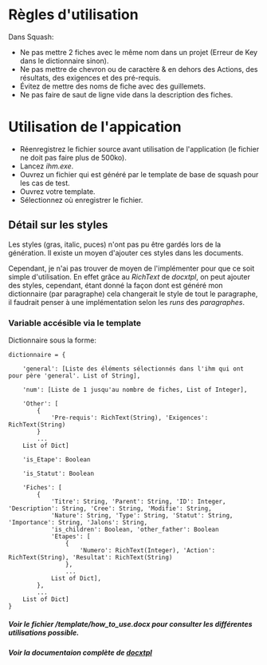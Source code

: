 # Règles d'utilisation
Dans Squash:
- Ne pas mettre 2 fiches avec le même nom dans un projet (Erreur de Key dans le dictionnaire sinon).
- Ne pas mettre de chevron ou de caractère & en dehors des Actions, des résultats, des exigences et des pré-requis.
- Évitez de mettre des noms de fiche avec des guillemets.
- Ne pas faire de saut de ligne vide dans la description des fiches.

# Utilisation de l'appication

- Réenregistrez le fichier source avant utilisation de l'application (le fichier ne doit pas faire plus de 500ko).
- Lancez *ihm.exe*.
- Ouvrez un fichier qui est généré par le template de base de squash pour les cas de test.
- Ouvrez votre template.
- Sélectionnez où enregistrer le fichier.

## Détail sur les styles
Les styles (gras, italic, puces) n'ont pas pu être gardés lors de la génération. Il existe un moyen d'ajouter ces styles dans les documents.

Cependant, je n'ai pas trouver de moyen de l'implémenter pour que ce soit simple d'utilisation. En effet grâce au *RichText*
de *docxtpl*, on peut ajouter des styles, cependant, étant donné la façon dont est généré mon dictionnaire (par paragraphe)
cela changerait le style de tout le paragraphe, il faudrait penser à une implémentation selon les *runs* des *paragraphes*.

### Variable accésible via le template

Dictionnaire sous la forme:

	dictionnaire = {

		'general': [Liste des éléments sélectionnés dans l'ihm qui ont pour père 'general'. List of String],

		'num': [Liste de 1 jusqu'au nombre de fiches, List of Integer],

		'Other': [
			{
				'Pre-requis': RichText(String), 'Exigences': RichText(String)
			}
			...
		List of Dict]

		'is_Etape': Boolean

		'is_Statut': Boolean

		'Fiches': [
			{
				'Titre': String, 'Parent': String, 'ID': Integer, 'Description': String, 'Cree': String, 'Modifie': String,
				'Nature': String, 'Type': String, 'Statut': String, 'Importance': String, 'Jalons': String,
				'is_children': Boolean, 'other_father': Boolean
				'Etapes': [
					{
						'Numero': RichText(Integer), 'Action': RichText(String), 'Resultat': RichText(String)
					},
					...
				List of Dict],
			},
			...
		List of Dict]
	}

##### Voir le fichier */template/how_to_use.docx* pour consulter les différentes utilisations possible.

##### Voir la documentaion complète de [docxtpl](http://docxtpl.readthedocs.io/en/latest/)